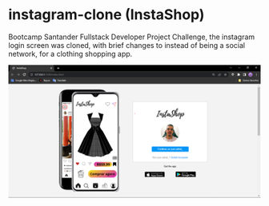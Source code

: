 # instagram-clone (InstaShop)
Bootcamp Santander Fullstack Developer Project Challenge, the instagram login screen was cloned, with brief changes to instead of being a social network, for a clothing shopping app.

<img src="/img/imagemDoProjeto.png" />
